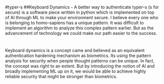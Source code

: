 #typer-s
##Keyboard Dynamics - A better way to authenticate
typer-s (s for secure) is a software piece written in python which is implemented on top of AI through ML to make your environment secure. I believe every one who is belonging to homo-sapiens has a unique pattern. It was difficult to implement an algorithm to analyze this complex pattern earlier. But as the advancement of technology we could make our path easier to the success. 
#
Keyboard dynamics is a concept came and believed as an equivalent authentication hardening mechanism as biometrics. Its using the pattern analysis for security when people thought patterns can be unique. In fact, the concept was right to an extent. But by introducing the notion of AI and broadly implementing ML up on it, we would be able to achieve highly reliable security that might be stronger than biometrics.
